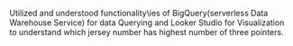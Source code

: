 Utilized and understood functionality\ies of BigQuery(serverless Data Warehouse Service) for data Querying and Looker Studio for Visualization to understand which jersey number has highest number of three pointers.
